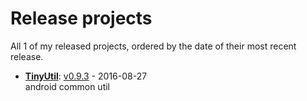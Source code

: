# Release projects

All <!-- release_count starts -->1<!-- release_count ends --> of my released projects, ordered by the date of their most recent release.

<!-- recent_releases starts -->
* **[TinyUtil](https://github.com/imhet/TinyUtil)**: [v0.9.3](https://github.com/imhet/TinyUtil/releases/tag/v0.9.3) - 2016-08-27
<br>android common util
<!-- recent_releases ends -->